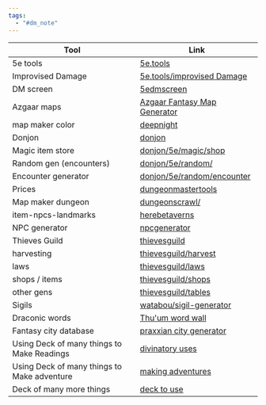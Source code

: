 ```yaml
---
tags:
  - "#dm_note"
---
```


| Tool                    | Link                                                                                                                                                                       |
| ----------------------- | -------------------------------------------------------------------------------------------------------------------------------------------------------------------------- |
| 5e tools                | [5e.tools](https://5e.tools/)                                                                                                                                              |
| Improvised Damage       | [5e.tools/improvised Damage](https://5e.tools/trapshazards.html#improvised%20damage_dmg)                                                                                   |
| DM screen               | [5edmscreen](https://ceryliae.github.io/5edmscreen/#WildMagicSurge)                                                                                                        |
| Azgaar maps             | [Azgaar Fantasy Map Generator](https://azgaar.github.io/Fantasy-Map-Generator/)                                                                                            |
| map maker color         | [deepnight](https://deepnight.net/tools/rpg-map/)                                                                                                                          |
| Donjon                  | [donjon](https://donjon.bin.sh/)                                                                                                                                           |
| Magic item store        | [donjon/5e/magic/shop](https://donjon.bin.sh/5e/magic/shop.html)                                                                                                           |
| Random gen (encounters) | [donjon/5e/random/](https://donjon.bin.sh/5e/random/)                                                                                                                      |
| Encounter generator     | [donjon/5e/random/encounter](https://donjon.bin.sh/5e/random/#type=encounter;encounter-n_pc=4;encounter-level=1;encounter-difficulty=easy;encounter-environment=underdark) |
| Prices                  | [dungeonmastertools](https://dungeonmastertools.github.io/items.html)                                                                                                      |
| Map maker dungeon       | [dungeonscrawl/](https://app.dungeonscrawl.com/)                                                                                                                           |
| item-npcs-landmarks     | [herebetaverns](https://www.herebetaverns.com/)                                                                                                                            |
| NPC generator           | [npcgenerator](https://www.npcgenerator.com/)                                                                                                                              |
| Thieves Guild           | [thievesguild](https://www.thievesguild.cc/)                                                                                                                               |
| harvesting              | [thievesguild/harvest](https://www.thievesguild.cc/harvest/)                                                                                                               |
| laws                    | [thievesguild/laws](https://www.thievesguild.cc/laws/)                                                                                                                     |
| shops / items           | [thievesguild/shops](https://www.thievesguild.cc/shops/)                                                                                                                   |
| other gens              | [thievesguild/tables](https://www.thievesguild.cc/tables/)                                                                                                                 |
| Sigils                  | [watabou/sigil-generator](https://watabou.itch.io/sigil-generator)                                                                                                         |
| Draconic words          | [Thu'um word wall](https://www.thuum.org/learn/practice/word-walls.php)                                                                                                    |
| Fantasy city database   | [praxxian city generator](https://praxxian.github.io/RPG-City-Generator/)                                                                                                  |
| Using Deck of many things to Make Readings  | [divinatory uses](https://5e.tools/book.html#dmtcrg,-1,divinatory%20uses,0)                                                                                                  |
| Using Deck of many things to Make adventure  | [making adventures](https://5e.tools/book.html#dmtcrg,-1,adventure%20spreads,0)                                                                                                  |
| Deck of many more things  | [deck to use](https://5e.tools/decks.html#deck%20of%20many%20more%20things_dmtcrg)                                                                                                  |

